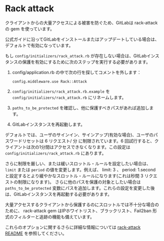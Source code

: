 # Rack attack

クライアントからの大量アクセスによる被害を防ぐため、GitLabは rack-attack の gem を使っています。

公式ガイドに沿ってGitLabをインストールまたはアップデートしている場合は、デフォルトで有効になっています。

もし `config/initializers/rack_attack.rb` が存在しない場合は、GitLabインスタンスの保護を有効にするために次のステップを実行する必要があります。

1.  config/application.rb の中で次の行を探してコメントを外します：

        config.middleware.use Rack::Attack

1.  `config/initializers/rack_attack.rb.example` を `config/initializers/rack_attack.rb` にリネームします。

1.  `paths_to_be_protected` を確認し、他に保護すべきパスがあれば追加します。

1.  GitLabインスタンスを再起動します。

デフォルトでは、ユーザのサインイン、サインアップ(有効な場合)、ユーザのパスワードリセットは 6 リクエスト/ 分 に制限されています。6 回試行すると、クライアントは次の1分間はアクセスできなくなります。この設定は `config/initializers/rack_attack.rb` にあります。

さらに制限を厳しい、または緩いスロットル・ルールを設定したい場合は、 `limit` または `period` の値を変更します。例えば、 limit: 3 、 period: 1.second と設定するとより緩やかなスロットル・ルールになります(これは秒間 3 リクエストの制限になります)。 さらに他のパスを保護の対象としたい場合は `paths_to_be_protected` 変数にパスを追加します。これらの設定を変更した後は、GitLabインスタンスを再起動する必要があります。

大量アクセスするクライアントから保護するのにスロットルでは不十分な場合のために、 rack-attack gem はIPホワイトリスト、ブラックリスト、Fail2ban 形式のフィルターと追跡の機能も備えています。

これらのオプションに関するさらに詳細な情報については [rack-attack README](https://github.com/kickstarter/rack-attack/blob/master/README.md) を参照してください。
